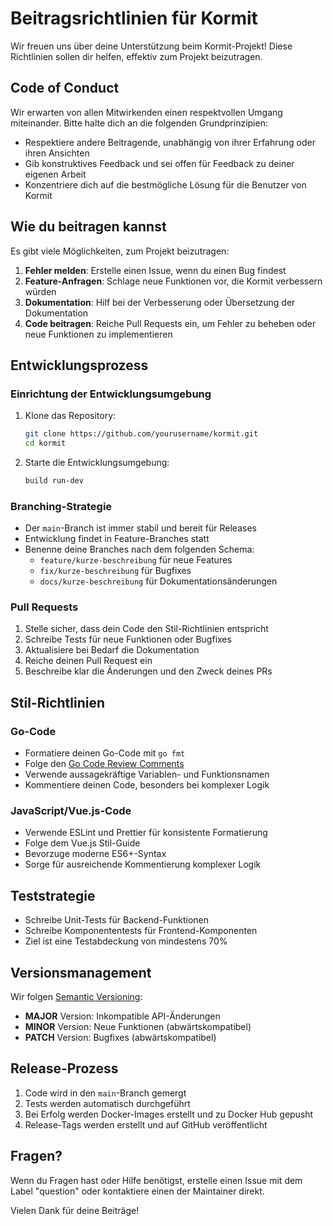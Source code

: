 # Beitragsrichtlinien für Kormit

Wir freuen uns über deine Unterstützung beim Kormit-Projekt! Diese Richtlinien sollen dir helfen, effektiv zum Projekt beizutragen.

## Code of Conduct

Wir erwarten von allen Mitwirkenden einen respektvollen Umgang miteinander. Bitte halte dich an die folgenden Grundprinzipien:

- Respektiere andere Beitragende, unabhängig von ihrer Erfahrung oder ihren Ansichten
- Gib konstruktives Feedback und sei offen für Feedback zu deiner eigenen Arbeit
- Konzentriere dich auf die bestmögliche Lösung für die Benutzer von Kormit

## Wie du beitragen kannst

Es gibt viele Möglichkeiten, zum Projekt beizutragen:

1. **Fehler melden**: Erstelle einen Issue, wenn du einen Bug findest
2. **Feature-Anfragen**: Schlage neue Funktionen vor, die Kormit verbessern würden
3. **Dokumentation**: Hilf bei der Verbesserung oder Übersetzung der Dokumentation
4. **Code beitragen**: Reiche Pull Requests ein, um Fehler zu beheben oder neue Funktionen zu implementieren

## Entwicklungsprozess

### Einrichtung der Entwicklungsumgebung

1. Klone das Repository:
   ```bash
   git clone https://github.com/yourusername/kormit.git
   cd kormit
   ```

2. Starte die Entwicklungsumgebung:
   ```bash
   build run-dev
   ```

### Branching-Strategie

- Der `main`-Branch ist immer stabil und bereit für Releases
- Entwicklung findet in Feature-Branches statt
- Benenne deine Branches nach dem folgenden Schema:
  - `feature/kurze-beschreibung` für neue Features
  - `fix/kurze-beschreibung` für Bugfixes
  - `docs/kurze-beschreibung` für Dokumentationsänderungen

### Pull Requests

1. Stelle sicher, dass dein Code den Stil-Richtlinien entspricht
2. Schreibe Tests für neue Funktionen oder Bugfixes
3. Aktualisiere bei Bedarf die Dokumentation
4. Reiche deinen Pull Request ein
5. Beschreibe klar die Änderungen und den Zweck deines PRs

## Stil-Richtlinien

### Go-Code

- Formatiere deinen Go-Code mit `go fmt`
- Folge den [Go Code Review Comments](https://github.com/golang/go/wiki/CodeReviewComments)
- Verwende aussagekräftige Variablen- und Funktionsnamen
- Kommentiere deinen Code, besonders bei komplexer Logik

### JavaScript/Vue.js-Code

- Verwende ESLint und Prettier für konsistente Formatierung
- Folge dem Vue.js Stil-Guide
- Bevorzuge moderne ES6+-Syntax
- Sorge für ausreichende Kommentierung komplexer Logik

## Teststrategie

- Schreibe Unit-Tests für Backend-Funktionen
- Schreibe Komponententests für Frontend-Komponenten
- Ziel ist eine Testabdeckung von mindestens 70%

## Versionsmanagement

Wir folgen [Semantic Versioning](https://semver.org/):

- **MAJOR** Version: Inkompatible API-Änderungen
- **MINOR** Version: Neue Funktionen (abwärtskompatibel)
- **PATCH** Version: Bugfixes (abwärtskompatibel)

## Release-Prozess

1. Code wird in den `main`-Branch gemergt
2. Tests werden automatisch durchgeführt
3. Bei Erfolg werden Docker-Images erstellt und zu Docker Hub gepusht
4. Release-Tags werden erstellt und auf GitHub veröffentlicht

## Fragen?

Wenn du Fragen hast oder Hilfe benötigst, erstelle einen Issue mit dem Label "question" oder kontaktiere einen der Maintainer direkt.

Vielen Dank für deine Beiträge! 